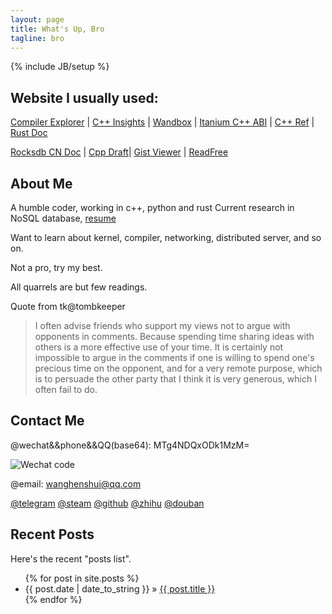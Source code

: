 ```yaml
---
layout: page
title: What's Up, Bro
tagline: bro
---
```

{% include JB/setup %}

## Website I usually  used:

[Compiler Explorer](https://godbolt.org/) \| [C++ Insights](https://cppinsights.io/) \| [Wandbox](https://wandbox.org/) \| [Itanium C++ ABI](https://itanium-cxx-abi.github.io/cxx-abi/abi.html#acknowledgements) \| [C++ Ref](http://zh.cppreference.com/w/%E9%A6%96%E9%A1%B5) \| [Rust Doc](https://doc.rust-lang.org/std/)

[Rocksdb CN Doc](https://wanghenshui.github.io/rocksdb-doc-cn/) \| [Cpp Draft](https://wanghenshui.github.io/cppwp/)\| [Gist Viewer](https://wanghenshui.github.io/gist-viewer/) \| [ReadFree](https://readfree.me/)

## About Me

A humble coder, working in c++, python and rust
Current research in NoSQL database, [resume](https://wanghenshui.github.io/resume/)

Want to learn about kernel, compiler, networking, distributed server, and so on.

Not a pro, try my best.

All quarrels are but few readings.

 Quote from tk@tombkeeper
> I often advise friends who support my views not to argue with opponents in comments. 
> Because spending time sharing ideas with others is a more effective use of your time. 
> It is certainly not impossible to argue in the comments 
> if one is willing to spend one's precious time on the opponent, 
> and for a very remote purpose, which is to persuade the other party 
> that I think it is very generous, which I often fail to do.



## Contact Me

@wechat&&phone&&QQ(base64): MTg4NDQxODk1MzM= 

![Wechat code](https://wanghenshui.github.io/assets/0-1552008412820.jpg)

@email: wanghenshui@qq.com

[@telegram](http://t.me/wanghenshui) 
[@steam](https://steamcommunity.com/id/wanghenshui/) 
[@github]( https://github.com/wanghenshui/) 
[@zhihu](https://zhuanlan.zhihu.com/jieyaren) 
[@douban]( https://www.douban.com/people/61740133/) 





## Recent Posts

Here's the recent "posts list".

<ul class="posts">
  {% for post in site.posts %}
    <li><span>{{ post.date | date_to_string }}</span> &raquo; <a href="{{ BASE_PATH }}{{ post.url }}">{{ post.title }}</a></li>
  {% endfor %}
</ul>
